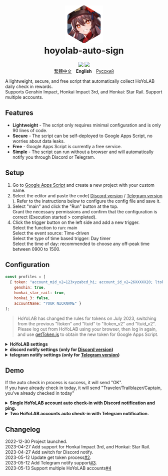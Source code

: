<h1 align="center">
    <img width="120" height="120" src="pic/logo.svg" alt=""><br>
    hoyolab-auto-sign
</h1>

<p align="center">
    <img src="https://img.shields.io/github/license/canaria3406/hoyolab-auto-sign?style=flat-square">
    <img src="https://img.shields.io/github/stars/canaria3406/hoyolab-auto-sign?style=flat-square">
    <br><a href="/README_zh-tw.md">繁體中文</a>　<b>English</b>　<a href="/README_ru-ru.md">Русский</a>
</p>

A lightweight, secure, and free script that automatically collect HoYoLAB daily check in rewards.  
Supports Genshin Impact, Honkai Impact 3rd, and Honkai: Star Rail. Support multiple accounts.

## Features
* **Lightweight** - The script only requires minimal configuration and is only 90 lines of code.
* **Secure** - The script can be self-deployed to Google Apps Script, no worries about data leaks.
* **Free** - Google Apps Script is currently a free service.
* **Simple** - The script can run without a browser and will automatically notify you through Discord or Telegram.

## Setup
1. Go to [Google Apps Script](https://script.google.com/home/start) and create a new project with your custom name.
2. Select the editor and paste the code( [Discord version](https://github.com/canaria3406/hoyolab-auto-sign/blob/main/src/main-discord.gs) / [Telegram version](https://github.com/canaria3406/hoyolab-auto-sign/blob/main/src/main-telegram.gs) ). Refer to the instructions below to configure the config file and save it.
3. Select "main" and click the "Run" button at the top.  
   Grant the necessary permissions and confirm that the configuration is correct (Execution started > completed).
4. Click the trigger button on the left side and add a new trigger.  
   Select the function to run: main  
   Select the event source: Time-driven  
   Select the type of time based trigger: Day timer  
   Select the time of day: recommended to choose any off-peak time between 0900 to 1500.

## Configuration

```javascript
const profiles = [
  { token: "account_mid_v2=123xyzabcd_hi; account_id_v2=26XXXXX20; ltoken_v2=v2_CANARIAXXXXXXXXXXXXXXXXXXXXXXXXXXXXXXXXXXXXXXXXXXXXXXXXXXXXXXXXXXXXXXXXXXXXXXXXXXXXXXXXXXXXX3406; ltmid_v2=123xyzabcd_hi; ltuid_v2=26XXXXX20;", 
    genshin: true, 
    honkai_star_rail: true, 
    honkai_3: false, 
    accountName: "YOUR NICKNAME" }
];
```

> HoYoLAB has changed the rules for tokens on July 2023, switching from the previous "ltoken" and "ltuid" to "ltoken_v2" and "ltuid_v2".
Please log out from HoYoLAB using your browser, then log in again, and use [getToken.js](https://github.com/canaria3406/hoyolab-auto-sign/blob/main/src/getToken.js) to obtain the new token for Google Apps Script.

<details>
<summary><b>HoYoLAB settings</b></summary>

1. **token** - Please enter the token for HoYoLAB check-in page.

   After entering the [HoYoLAB check-in page](https://www.hoyolab.com/circles), press F12 to enter the console.  
   Paste the following code and run it to get the token. Copy the token and fill it in "quotes".
   ```javascript
   function getCookie(name) {
      const value = `; ${document.cookie}`;
      const parts = value.split(`; ${name}=`);
      if (parts.length === 2) return parts.pop().split(';').shift();
   }
   let token = 'Error';
   if (document.cookie.includes('ltoken=')) {
      token = `ltoken=${getCookie('ltoken')}; ltuid=${getCookie('ltuid')};`;
   } else if (document.cookie.includes('ltoken_v2=')) {
      token = `account_mid_v2=${getCookie('account_mid_v2')}; account_id_v2=${getCookie('account_id_v2')}; ltoken_v2=${getCookie('ltoken_v2')}; ltmid_v2=${getCookie('ltmid_v2')}; ltuid_v2=${getCookie('ltuid_v2')};`;
   }
   let ask = confirm(token + '\n\nPress enter, then paste the token into your Google Apps Script Project');
   if (ask) {
      copy(token);
      msg = token;
   } else {
      msg = 'Cancel';
   }
   ```

2. **genshin**

   Whether to enable auto check in for Genshin Impact.  
   If you want, set it to true. If not, please set it to false.  
   If you do not play Genshin Impact, or your account is not bound to a uid, please set it to false.

3. **honkai_star_rail**

   Whether to enable auto check in for Honkai: Star Rail.  
   If you want, set it to true. If not, please set it to false.  
   If you do not play Honkai: Star Rail, or your account is not bound to a uid, please set it to false.

4. **honkai_3**

   Whether to enable auto check in for Honkai Impact 3rd.  
   If you want, set it to true. If not, please set it to false.  
   If you do not play Honkai Impact 3rd, or your account is not bound to a uid, please set it to false.

5. **accountName** - Please enter your customized nickname.

   Please enter your customized HoYoLAB or in-game nickname here.

</details>

<details>
<summary><b>discord notify settings (only for <a href="https://github.com/canaria3406/hoyolab-auto-sign/blob/main/src/main-discord.gs">Discord version</a>)</b></summary>

```javascript
const discord_notify = true
const myDiscordID = "20000080000000040"
const discordWebhook = "https://discord.com/api/webhooks/1050000000000000060/6aXXXXXXXXXXXXXXXXXXXXXXXXXXXXXXXXXXXXXXXXXXXXXXXXXXXXXXXXXXXXXXXXnB"
```

1. **discord_notify**

   Whether to enable Discord notify.  
   If you want to enable auto check-in notify, set it to true. If not, please set it to false.

2. **myDiscordID** - Please enter your Discord user ID.

   Whether you want to be ping when there is an unsuccessful check-in.  
   Copy your Discord user ID which like `23456789012345678` and fill it in "quotes".  
   You can refer to [this article](https://support.discord.com/hc/en-us/articles/206346498) to find your Discord user ID.  
   If you don't want to be pinged, leave the "quotes" empty.

3. **discordWebhook** - Please enter the Discord webhook for the server channel to send notify.

   You can refer to [this article](https://support.discord.com/hc/en-us/articles/228383668) to create a Discord webhook.  
   Once you have finished creating the Discord webhook, you will receive your Discord webhook URL, which like `https://discord.com/api/webhooks/1234567890987654321/PekopekoPekopekoPekopeko06f810494a4dbf07b726924a5f60659f09edcaa1`.  
   Copy the webhook URL and paste it in "quotes".

</details>

<details>
<summary><b>telegram notify settings (only for <a href="https://github.com/canaria3406/hoyolab-auto-sign/blob/main/src/main-telegram.gs">Telegram version</a>)</b></summary>

```javascript
const telegram_notify = true
const myTelegramID = "1XXXXXXX0"
const telegramBotToken = "6XXXXXXXXX:AAAAAAAAAAXXXXXXXXXX8888888888Peko"
```

1. **telegram_notify**

   Whether to enable Telegram notify.  
   If you want to enable auto check in notify, set it to true. If not, please set it to false.

2. **myTelegramID** - Please enter your Telegram ID.

   Use the `/getid` command to find your Telegram user ID by messaging [@IDBot](https://t.me/myidbot).  
   Copy your Telegram ID which like `123456780` and fill it in "quotes".  

3. **telegramBotToken** - Please enter your Telegram Bot Token.

   Use the `/newbot` command to create a new bot on Telegram by messaging [@BotFather](https://t.me/botfather).  
   Once you have finished creating the bot, you will receive your Telegram Bot Token, which like `110201543:AAHdqTcvCH1vGWJxfSeofSAs0K5PALDsaw`.  
   Copy your Telegram Bot Token and fill it in "quotes".  
   For more detailed instructions, you can refer to [this article](https://core.telegram.org/bots/features#botfather). 

</details>

## Demo
If the auto check in process is success, it will send "OK".  
If you have already check in today, it will send "Traveler/Trailblazer/Captain, you've already checked in today"  

<details>
<summary><b>Single HoYoLAB account auto check-in with Discord notification and ping.</b></summary>
Enable Genshin Impact and Honkai: Star Rail auto check in, enable Discord notify, ping in Discord.

```javascript
const profiles = [
  { token: "account_mid_v2=123xyzabcd_hi; account_id_v2=26XXXXX20; ltoken_v2=v2_CANARIAXXXXXXXXXXXXXXXXXXXXXXXXXXXXXXXXXXXXXXXXXXXXXXXXXXXXXXXXXXXXXXXXXXXXXXXXXXXXXXXXXXXXX3406; ltmid_v2=123xyzabcd_hi; ltuid_v2=26XXXXX20;", 
    genshin: true, 
    honkai_star_rail: true, 
    honkai_3: false, 
    accountName: "HuTao" }
];

const discord_notify = true
const myDiscordID = "240000800000300040"
const discordWebhook = "https://discord.com/api/webhooks/10xxxxxxxxxxxxxxx60/6aXXXXXXXXXXXXXXXXXXXXXXXXXXXXXXXXXXXXXXXXXXXXXXXXXXXXXXXXXXXXXXXXnB"
```
![image](https://github.com/canaria3406/hoyolab-auto-sign/blob/main/pic/E02.png)

</details>

<details>
<summary><b>Two HoYoLAB accounts auto check-in with Telegram notification.</b></summary>
Enable Genshin Impact auto check-in on accountA, Honkai Impact 3rd auto check-in on accountB, enable Telegram notify.

```javascript
const profiles = [
  { token: "account_mid_v2=123xyzabcd_hi; account_id_v2=26XXXXX20; ltoken_v2=v2_CANARIAXXXXXXXXXXXXXXXXXXXXXXXXXXXXXXXXXXXXXXXXXXXXXXXXXXXXXXXXXXXXXXXXXXXXXXXXXXXXXXXXXXXXX3406; ltmid_v2=123xyzabcd_hi; ltuid_v2=26XXXXX20;", 
    genshin: true, 
    honkai_star_rail: false, 
    honkai_3: false, 
    accountName: "accountA" },
  { token: "account_mid_v2=456qwertyu_hi; account_id_v2=28XXXXX42; ltoken_v2=v2_GENSHINXXXXXXXXXXXXXXXXXXXXXXXXXXXXXXXXXXXXXXXXXXXXXXXXXXXXXXXXXXXXXXXXXXXXXXXXXXXXXXXXXXXXX5566; ltmid_v2=456qwertyu_hi; ltuid_v2=28XXXXX42;", 
    genshin: false, 
    honkai_star_rail: false, 
    honkai_3: true, 
    accountName: "accountB" }
];

const telegram_notify = true
const myTelegramID = "1XXXXXXX0"
const telegramBotToken = "6XXXXXXXXX:AAAAAAAAAAXXXXXXXXXX8888888888Peko"
```
![image](https://github.com/canaria3406/hoyolab-auto-sign/blob/main/pic/E03.png)

</details>

## Changelog
2022-12-30 Project launched.  
2023-04-27 Add support for Honkai Impact 3rd, and Honkai: Star Rail.  
2023-04-27 Add switch for Discord notify.  
2023-05-12 Update get token process[#2](https://github.com/canaria3406/hoyolab-auto-sign/pull/2).  
2023-05-12 Add Telegram notify support[#3](https://github.com/canaria3406/hoyolab-auto-sign/pull/3).  
2023-05-13 Support multiple HoYoLAB accounts[#4](https://github.com/canaria3406/hoyolab-auto-sign/pull/4)